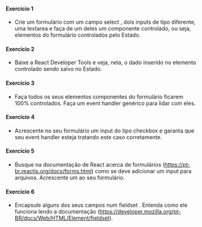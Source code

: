 #### Exercício 1

- Crie um formulário com um campo select , dois inputs de tipo diferente, uma textarea e faça de um deles um componente controlado, ou seja, elementos do formulário controlados pelo Estado.

#### Exercício 2

- Baixe a React Developer Tools e veja, nela, o dado inserido no elemento controlado sendo salvo no Estado.

#### Exercício 3

- Faça todos os seus elementos componentes do formulário ficarem 100% controlados. Faça um event handler genérico para lidar com eles.

#### Exercício 4

- Acrescente no seu formulário um input do tipo checkbox e garanta que seu event handler esteja tratando este caso corretamente.

#### Exercício 5

- Busque na documentação de React acerca de formulários (https://pt-br.reactjs.org/docs/forms.html) como se deve adicionar um input para arquivos. Acrescente um ao seu formulário.

#### Exercício 6

- Encapsule alguns dos seus campos num fieldset . Entenda como ele funciona lendo a documentação (https://developer.mozilla.org/pt-BR/docs/Web/HTML/Element/fieldset).
